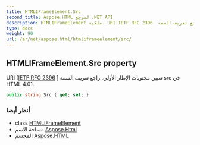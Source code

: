 ```yaml
---
title: HTMLIFrameElement.Src
second_title: Aspose.HTML لمرجع .NET API
description: HTMLIFrameElement ملكية. URI IETF RFC 2396  تعيين محتويات الإطار الأولي. راجع تعريف السمة src في HTML 4.01.
type: docs
weight: 90
url: /ar/net/aspose.html/htmliframeelement/src/
---
```

## HTMLIFrameElement.Src property

URI [[IETF RFC 2396](http://www.ietf.org/rfc/rfc2396.txt) ] تعيين محتويات الإطار الأولي. راجع تعريف السمة src في HTML 4.01.

```csharp
public string Src { get; set; }
```

### أنظر أيضا

* class [HTMLIFrameElement](../)
* مساحة الاسم [Aspose.Html](../../htmliframeelement/)
* المجسم [Aspose.HTML](../../../)


